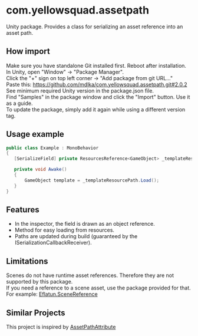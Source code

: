# com.yellowsquad.assetpath

Unity package. Provides a class for serializing an asset reference into an asset path.

## How import
Make sure you have standalone Git installed first. Reboot after installation.  
In Unity, open "Window" -> "Package Manager".  
Click the "+" sign on top left corner -> "Add package from git URL..."  
Paste this: https://github.com/mdlka/com.yellowsquad.assetpath.git#2.0.2  
See minimum required Unity version in the package.json file.  
Find "Samples" in the package window and click the "Import" button. Use it as a guide.  
To update the package, simply add it again while using a different version tag.  

## Usage example

 ```csharp
public class Example : MonoBehavior
{
    [SerializeField] private ResourcesReference<GameObject> _templateResourcePath;

    private void Awake()
    {
        GameObject template = _templateResourcePath.Load();
    }
}
 ```

 ## Features
 
- In the inspector, the field is drawn as an object reference.
- Method for easy loading from resources.
- Paths are updated during build (guaranteed by the ISerializationCallbackReceiver).

## Limitations

Scenes do not have runtime asset references. Therefore they are not supported by this package.  
If you need a reference to a scene asset, use the package provided for that. For example: [Eflatun.SceneReference](https://github.com/starikcetin/Eflatun.SceneReference)

## Similar Projects

This project is inspired by [AssetPathAttribute](https://github.com/ByronMayne/AssetPathAttribute)
